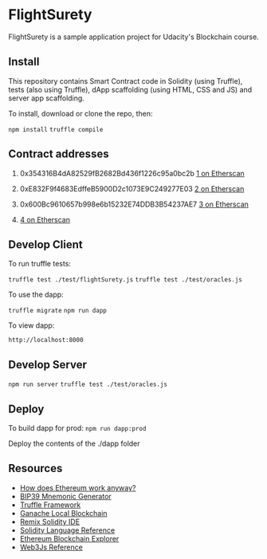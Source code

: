 # FlightSurety

FlightSurety is a sample application project for Udacity's Blockchain course.

## Install

This repository contains Smart Contract code in Solidity (using Truffle), tests (also using Truffle), dApp scaffolding (using HTML, CSS and JS) and server app scaffolding.

To install, download or clone the repo, then:

`npm install`
`truffle compile`


## Contract addresses
1. 0x354316B4dA82529fB2682Bd436f1226c95a0bc2b
[1 on Etherscan](https://rinkeby.etherscan.io/address/0x354316b4da82529fb2682bd436f1226c95a0bc2b)

2. 0xE832F9f4683EdffeB5900D2c1073E9C249277E03 
[2 on Etherscan](https://rinkeby.etherscan.io/address/0xe832f9f4683edffeb5900d2c1073e9c249277e03)

3. 0x600Bc9610657b998e6b15232E74DDB3B54237AE7
[3 on Etherscan](https://rinkeby.etherscan.io/address/0x600bc9610657b998e6b15232e74ddb3b54237ae7)

4. [4 on Etherscan](0x67a60770b6d7a212fA6926AA8c19b9369C21b2A7)

## Develop Client

To run truffle tests:

`truffle test ./test/flightSurety.js`
`truffle test ./test/oracles.js`

To use the dapp:

`truffle migrate`
`npm run dapp`

To view dapp:

`http://localhost:8000`

## Develop Server

`npm run server`
`truffle test ./test/oracles.js`

## Deploy

To build dapp for prod:
`npm run dapp:prod`

Deploy the contents of the ./dapp folder


## Resources

* [How does Ethereum work anyway?](https://medium.com/@preethikasireddy/how-does-ethereum-work-anyway-22d1df506369)
* [BIP39 Mnemonic Generator](https://iancoleman.io/bip39/)
* [Truffle Framework](http://truffleframework.com/)
* [Ganache Local Blockchain](http://truffleframework.com/ganache/)
* [Remix Solidity IDE](https://remix.ethereum.org/)
* [Solidity Language Reference](http://solidity.readthedocs.io/en/v0.4.24/)
* [Ethereum Blockchain Explorer](https://etherscan.io/)
* [Web3Js Reference](https://github.com/ethereum/wiki/wiki/JavaScript-API)